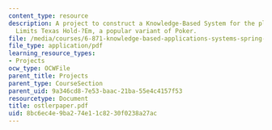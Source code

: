 ```yaml
---
content_type: resource
description: A project to construct a Knowledge-Based System for the playing of No
  Limits Texas Hold-?Em, a popular variant of Poker.
file: /media/courses/6-871-knowledge-based-applications-systems-spring-2005/8bc6ec4e9ba274e11c8230f0238a27ac_ostlerpaper.pdf
file_type: application/pdf
learning_resource_types:
- Projects
ocw_type: OCWFile
parent_title: Projects
parent_type: CourseSection
parent_uid: 9a346cd8-7e53-baac-21ba-55e4c4157f53
resourcetype: Document
title: ostlerpaper.pdf
uid: 8bc6ec4e-9ba2-74e1-1c82-30f0238a27ac
---
```


